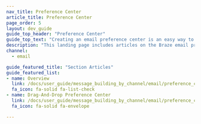 ```yaml
---
nav_title: Preference Center
article_title: Preference Center
page_order: 5
layout: dev_guide
guide_top_header: "Preference Center"
guide_top_text: "Creating an email preference center is an easy way to allow your users to manage their notification preferences for email campaigns and newsletters. Check out these articles to learn how to create and manage your prefence center via the <a href='/docs/api/endpoints/preference_center/'>Braze Preference Center API</a> or through the Drag-And-Drop Editor."
description: "This landing page includes articles on the Braze email preference center and how to use the Preference Center API."
channel:
  - email

guide_featured_title: "Section Articles"
guide_featured_list:
- name: Overview
  link: /docs/user_guide/message_building_by_channel/email/preference_center/overview/
  fa_icon: fa-solid fa-list-check
- name: Drag-And-Drop Preference Center
  link: /docs/user_guide/message_building_by_channel/email/preference_center/dnd_preference_center/
  fa_icon: fa-solid fa-envelope

---
```

<br><br>
